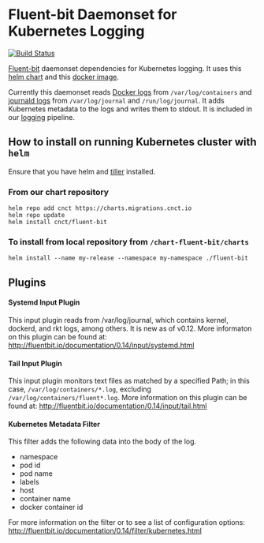 # Fluent-bit Daemonset for Kubernetes Logging

[![Build Status](https://jenkins.migrations.cnct.io/buildStatus/icon?job=pipeline-fluent-bit/master)](https://jenkins.migrations.cnct.io/job/pipeline-fluent-bit/job/master)

[Fluent-bit](http://fluentbit.io/) daemonset dependencies for Kubernetes
logging.  It uses this [helm chart](https://github.com/samsung-cnct/chart-fluent-bit/tree/master/charts/fluent-bit) and this [docker image](https://github.com/samsung-cnct/chart-fluent-bit/blob/master/rootfs/fluent-bit/Dockerfile).

Currently this daemonset reads [Docker logs](https://docs.docker.com/engine/admin/logging/overview/) from `/var/log/containers` and [journald logs](https://www.freedesktop.org/software/systemd/man/systemd-journald.service.html) from `/var/log/journal` and `/run/log/journal`. It adds Kubernetes metadata to the logs and writes them to stdout.
It is included in our [logging](https://github.com/samsung-cnct/chart-logging) pipeline.

## How to install on running Kubernetes cluster with `helm`
Ensure that you have helm and [tiller](https://docs.helm.sh/using_helm/) installed. 
### From our chart repository
``` 
helm repo add cnct https://charts.migrations.cnct.io
helm repo update
helm install cnct/fluent-bit 
```  
### To install from local repository from `/chart-fluent-bit/charts`

```
helm install --name my-release --namespace my-namespace ./fluent-bit
```

## Plugins

#### Systemd Input Plugin

This input plugin reads from /var/log/journal, which contains kernel, dockerd, and rkt logs, among others. It is new as of v0.12.
More informaton on this plugin can be found at:
http://fluentbit.io/documentation/0.14/input/systemd.html

#### Tail Input Plugin

This input plugin monitors text files as matched by a specified Path; in this case, `/var/log/containers/*.log`, excluding `/var/log/containers/fluent*.log`. More information on this plugin can be found at: http://fluentbit.io/documentation/0.14/input/tail.html

#### Kubernetes Metadata Filter

This filter adds the following data into the body of the log.
* namespace
* pod id
* pod name
* labels
* host
* container name
* docker container id

For more information on the filter or to see a list of configuration options: http://fluentbit.io/documentation/0.14/filter/kubernetes.html 
